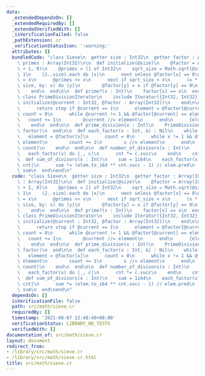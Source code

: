 ```yaml
---
data:
  _extendedDependsOn: []
  _extendedRequiredBy: []
  _extendedVerifiedWith: []
  _isVerificationFailed: false
  _pathExtension: cr
  _verificationStatusIcon: ':warning:'
  attributes: {}
  bundledCode: "class Sieve\n  getter size : Int32\n  getter factor : Array(Int32),\
    \ primes : Array(Int32)\n\n  def initialize(@size)\n    @factor = Array(Int32).new(@size\
    \ + 1, 0)\n    @primes = [] of Int32\n    sqrt_size = Math.sqrt(@size).to_i +\
    \ 1\n    (2..size).each do |x|\n      next unless @factor[x] == 0\n      @factor[x]\
    \ = x\n      @primes << x\n      next if sqrt_size < x\n      (x * x).step(to:\
    \ size, by: x) do |y|\n        @factor[y] = x if @factor[y] == 0\n      end\n\
    \    end\n  end\n\n  def prime?(x : Int)\n    factor[x] == x\n  end\n\n  private\
    \ class PrimeDivisionIterator\n    include Iterator({Int32, Int32})\n\n    def\
    \ initialize(@current : Int32, @factor : Array(Int32))\n    end\n\n    def next\n\
    \      return stop if @current == 1\n      element = @factor[@current]\n     \
    \ count = 0\n      while @current != 1 && @factor[@current] == element\n     \
    \   count += 1\n        @current //= element\n      end\n      {element, count}\n\
    \    end\n  end\n\n  def prime_division(x : Int)\n    PrimeDivisionIterator.new(x,\
    \ factor)\n  end\n\n  def each_factor(x : Int, &) : Nil\n    while x > 1\n   \
    \   element = @factor[x]\n      count = 0\n      while x != 1 && @factor[x] ==\
    \ element\n        count += 1\n        x //= element\n      end\n      yield(element,\
    \ count)\n    end\n  end\n\n  def number_of_divisors(x : Int)\n    cnt = 1\n \
    \   each_factor(x) do |_, c|\n      cnt *= c.succ\n    end\n    cnt\n  end\n\n\
    \  def sum_of_divisors(x : Int)\n    sum = 1i64\n    each_factor(x) do |elem,\
    \ cnt|\n      sum *= (elem.to_i64 ** cnt.succ - 1) // elem.pred\n    end\n   \
    \ sum\n  end\nend\n"
  code: "class Sieve\n  getter size : Int32\n  getter factor : Array(Int32), primes\
    \ : Array(Int32)\n\n  def initialize(@size)\n    @factor = Array(Int32).new(@size\
    \ + 1, 0)\n    @primes = [] of Int32\n    sqrt_size = Math.sqrt(@size).to_i +\
    \ 1\n    (2..size).each do |x|\n      next unless @factor[x] == 0\n      @factor[x]\
    \ = x\n      @primes << x\n      next if sqrt_size < x\n      (x * x).step(to:\
    \ size, by: x) do |y|\n        @factor[y] = x if @factor[y] == 0\n      end\n\
    \    end\n  end\n\n  def prime?(x : Int)\n    factor[x] == x\n  end\n\n  private\
    \ class PrimeDivisionIterator\n    include Iterator({Int32, Int32})\n\n    def\
    \ initialize(@current : Int32, @factor : Array(Int32))\n    end\n\n    def next\n\
    \      return stop if @current == 1\n      element = @factor[@current]\n     \
    \ count = 0\n      while @current != 1 && @factor[@current] == element\n     \
    \   count += 1\n        @current //= element\n      end\n      {element, count}\n\
    \    end\n  end\n\n  def prime_division(x : Int)\n    PrimeDivisionIterator.new(x,\
    \ factor)\n  end\n\n  def each_factor(x : Int, &) : Nil\n    while x > 1\n   \
    \   element = @factor[x]\n      count = 0\n      while x != 1 && @factor[x] ==\
    \ element\n        count += 1\n        x //= element\n      end\n      yield(element,\
    \ count)\n    end\n  end\n\n  def number_of_divisors(x : Int)\n    cnt = 1\n \
    \   each_factor(x) do |_, c|\n      cnt *= c.succ\n    end\n    cnt\n  end\n\n\
    \  def sum_of_divisors(x : Int)\n    sum = 1i64\n    each_factor(x) do |elem,\
    \ cnt|\n      sum *= (elem.to_i64 ** cnt.succ - 1) // elem.pred\n    end\n   \
    \ sum\n  end\nend\n"
  dependsOn: []
  isVerificationFile: false
  path: src/math/sieve.cr
  requiredBy: []
  timestamp: '2021-08-07 12:48:48+00:00'
  verificationStatus: LIBRARY_NO_TESTS
  verifiedWith: []
documentation_of: src/math/sieve.cr
layout: document
redirect_from:
- /library/src/math/sieve.cr
- /library/src/math/sieve.cr.html
title: src/math/sieve.cr
---
```

